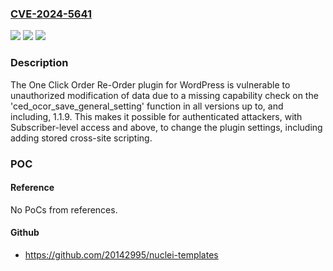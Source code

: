 ### [CVE-2024-5641](https://cve.mitre.org/cgi-bin/cvename.cgi?name=CVE-2024-5641)
![](https://img.shields.io/static/v1?label=Product&message=One%20Click%20Order%20Re-Order&color=blue)
![](https://img.shields.io/static/v1?label=Version&message=*%3C%3D%201.1.9%20&color=brighgreen)
![](https://img.shields.io/static/v1?label=Vulnerability&message=CWE-862%20Missing%20Authorization&color=brighgreen)

### Description

The One Click Order Re-Order plugin for WordPress is vulnerable to unauthorized modification of data due to a missing capability check on the 'ced_ocor_save_general_setting' function in all versions up to, and including, 1.1.9. This makes it possible for authenticated attackers, with Subscriber-level access and above, to change the plugin settings, including adding stored cross-site scripting.

### POC

#### Reference
No PoCs from references.

#### Github
- https://github.com/20142995/nuclei-templates

